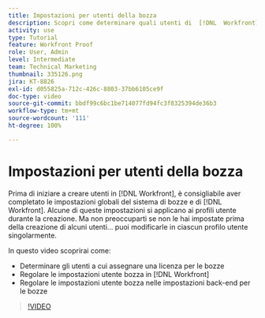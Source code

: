 ```yaml
---
title: Impostazioni per utenti della bozza
description: Scopri come determinare quali utenti di  [!DNL  Workfront]  devono ricevere una licenza per le bozze, quindi modifica le impostazioni utente sia in  [!DNL Workfront]  che nelle impostazioni back-end.
activity: use
type: Tutorial
feature: Workfront Proof
role: User, Admin
level: Intermediate
team: Technical Marketing
thumbnail: 335126.png
jira: KT-8826
exl-id: d055825a-712c-426c-8803-37bb6105ce9f
doc-type: video
source-git-commit: bbdf99c6bc1be714077fd94fc3f8325394de36b3
workflow-type: tm+mt
source-wordcount: '111'
ht-degree: 100%

---
```


# Impostazioni per utenti della bozza

Prima di iniziare a creare utenti in [!DNL  Workfront], è consigliabile aver completato le impostazioni globali del sistema di bozze e di [!DNL Workfront]. Alcune di queste impostazioni si applicano ai profili utente durante la creazione. Ma non preoccuparti se non le hai impostate prima della creazione di alcuni utenti... puoi modificarle in ciascun profilo utente singolarmente.


In questo video scoprirai come:

* Determinare gli utenti a cui assegnare una licenza per le bozze
* Regolare le impostazioni utente bozza in [!DNL  Workfront]
* Regolare le impostazioni utente bozza nelle impostazioni back-end per le bozze

>[!VIDEO](https://video.tv.adobe.com/v/335126/?quality=12&learn=on&enablevpops=1)

<!--
Lean More URLs
-->
